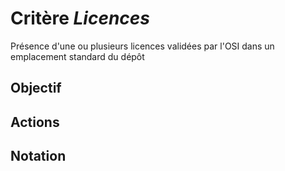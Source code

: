 # Critère *Licences*
Présence d'une ou plusieurs licences validées par l'OSI dans un emplacement standard du dépôt

## Objectif


## Actions


## Notation